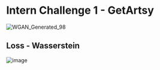 # Intern Challenge 1 - GetArtsy
![WGAN_Generated_98](https://user-images.githubusercontent.com/117737754/205827597-5fa6e262-9ce4-4834-8203-a03b3fa74136.png)

## Loss - Wasserstein
![image](https://user-images.githubusercontent.com/117737754/205832388-973dca05-c1bf-4ca2-806d-9ff613707180.png)
